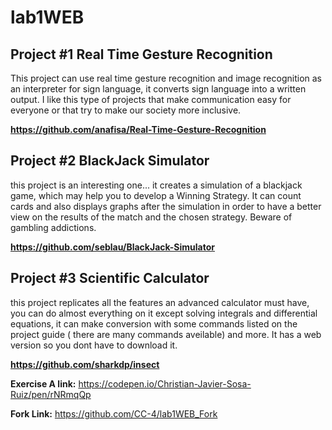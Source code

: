 # lab1WEB
## Project #1 Real Time Gesture Recognition
This project can use real time gesture recognition and image recognition as an interpreter for sign language, it converts sign language into a written output. I like this type of projects that make communication easy for everyone or that try to make our society more inclusive.

**https://github.com/anafisa/Real-Time-Gesture-Recognition**

## Project #2 BlackJack Simulator
this project is an interesting one... it creates a simulation of a blackjack game, which may help you to develop a Winning Strategy. It can count cards and also displays graphs after the simulation
in order to have a better view on the results of the match and the chosen strategy. Beware of gambling addictions.

**https://github.com/seblau/BlackJack-Simulator**

## Project #3 Scientific Calculator
this project replicates all the features an advanced calculator must have, you can do almost everything on it except solving integrals
and differential equations, it can make conversion with some commands listed on the project guide ( there are many commands aveilable)
and more. It has a web version so you dont have to download it.

**https://github.com/sharkdp/insect** 



**Exercise A link:** https://codepen.io/Christian-Javier-Sosa-Ruiz/pen/rNRmqQp

**Fork Link:** https://github.com/CC-4/lab1WEB_Fork
